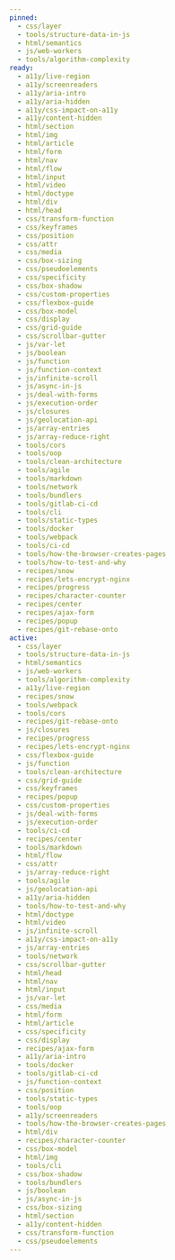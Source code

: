```yaml
---
pinned:
  - css/layer
  - tools/structure-data-in-js
  - html/semantics
  - js/web-workers
  - tools/algorithm-complexity
ready:
  - a11y/live-region
  - a11y/screenreaders
  - a11y/aria-intro
  - a11y/aria-hidden
  - a11y/css-impact-on-a11y
  - a11y/content-hidden
  - html/section
  - html/img
  - html/article
  - html/form
  - html/nav
  - html/flow
  - html/input
  - html/video
  - html/doctype
  - html/div
  - html/head
  - css/transform-function
  - css/keyframes
  - css/position
  - css/attr
  - css/media
  - css/box-sizing
  - css/pseudoelements
  - css/specificity
  - css/box-shadow
  - css/custom-properties
  - css/flexbox-guide
  - css/box-model
  - css/display
  - css/grid-guide
  - css/scrollbar-gutter
  - js/var-let
  - js/boolean
  - js/function
  - js/function-context
  - js/infinite-scroll
  - js/async-in-js
  - js/deal-with-forms
  - js/execution-order
  - js/closures
  - js/geolocation-api
  - js/array-entries
  - js/array-reduce-right
  - tools/cors
  - tools/oop
  - tools/clean-architecture
  - tools/agile
  - tools/markdown
  - tools/network
  - tools/bundlers
  - tools/gitlab-ci-cd
  - tools/cli
  - tools/static-types
  - tools/docker
  - tools/webpack
  - tools/ci-cd
  - tools/how-the-browser-creates-pages
  - tools/how-to-test-and-why
  - recipes/snow
  - recipes/lets-encrypt-nginx
  - recipes/progress
  - recipes/character-counter
  - recipes/center
  - recipes/ajax-form
  - recipes/popup
  - recipes/git-rebase-onto
active:
  - css/layer
  - tools/structure-data-in-js
  - html/semantics
  - js/web-workers
  - tools/algorithm-complexity
  - a11y/live-region
  - recipes/snow
  - tools/webpack
  - tools/cors
  - recipes/git-rebase-onto
  - js/closures
  - recipes/progress
  - recipes/lets-encrypt-nginx
  - css/flexbox-guide
  - js/function
  - tools/clean-architecture
  - css/grid-guide
  - css/keyframes
  - recipes/popup
  - css/custom-properties
  - js/deal-with-forms
  - js/execution-order
  - tools/ci-cd
  - recipes/center
  - tools/markdown
  - html/flow
  - css/attr
  - js/array-reduce-right
  - tools/agile
  - js/geolocation-api
  - a11y/aria-hidden
  - tools/how-to-test-and-why
  - html/doctype
  - html/video
  - js/infinite-scroll
  - a11y/css-impact-on-a11y
  - js/array-entries
  - tools/network
  - css/scrollbar-gutter
  - html/head
  - html/nav
  - html/input
  - js/var-let
  - css/media
  - html/form
  - html/article
  - css/specificity
  - css/display
  - recipes/ajax-form
  - a11y/aria-intro
  - tools/docker
  - tools/gitlab-ci-cd
  - js/function-context
  - css/position
  - tools/static-types
  - tools/oop
  - a11y/screenreaders
  - tools/how-the-browser-creates-pages
  - html/div
  - recipes/character-counter
  - css/box-model
  - html/img
  - tools/cli
  - css/box-shadow
  - tools/bundlers
  - js/boolean
  - js/async-in-js
  - css/box-sizing
  - html/section
  - a11y/content-hidden
  - css/transform-function
  - css/pseudoelements
---
```


